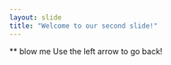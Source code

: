 ```yaml
---
layout: slide
title: "Welcome to our second slide!"
---
```

** blow me
Use the left arrow to go back!
